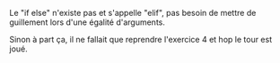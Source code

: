 Le "if else" n'existe pas et s'appelle "elif", pas besoin de mettre de guillement lors d'une égalité d'arguments.

Sinon à part ça, il ne fallait que reprendre l'exercice 4 et hop le tour est joué.
